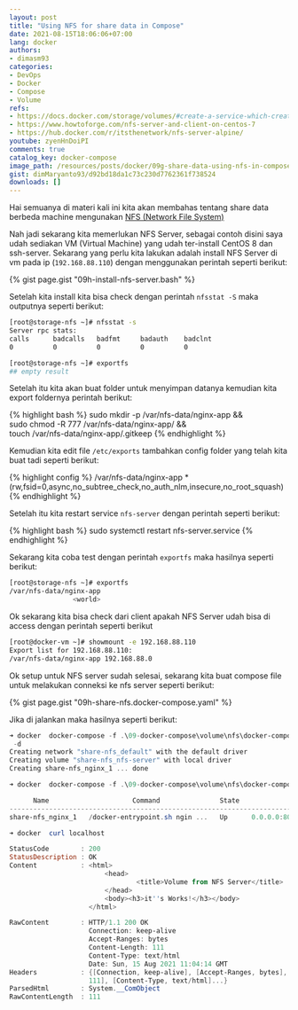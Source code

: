 ```yaml
---
layout: post
title: "Using NFS for share data in Compose"
date: 2021-08-15T18:06:06+07:00
lang: docker
authors:
- dimasm93
categories:
- DevOps
- Docker
- Compose
- Volume
refs: 
- https://docs.docker.com/storage/volumes/#create-a-service-which-creates-an-nfs-volume
- https://www.howtoforge.com/nfs-server-and-client-on-centos-7
- https://hub.docker.com/r/itsthenetwork/nfs-server-alpine/
youtube: zyenHnDoiPI
comments: true
catalog_key: docker-compose
image_path: /resources/posts/docker/09g-share-data-using-nfs-in-compose
gist: dimMaryanto93/d92bd18da1c73c230d7762361f738524
downloads: []
---
```


Hai semuanya di materi kali ini kita akan membahas tentang share data berbeda machine mengunakan [NFS (Network File System)](https://en.wikipedia.org/wiki/Network_File_System)

Nah jadi sekarang kita memerlukan NFS Server, sebagai contoh disini saya udah sediakan VM (Virtual Machine) yang udah ter-install CentOS 8 dan ssh-server. Sekarang yang perlu kita lakukan adalah install NFS Server di vm pada ip (`192.168.88.110`) dengan menggunakan perintah seperti berikut: 

{% gist page.gist "09h-install-nfs-server.bash" %}

Setelah kita install kita bisa check dengan perintah `nfsstat -S` maka outputnya seperti berikut:

```bash
[root@storage-nfs ~]# nfsstat -s
Server rpc stats:
calls      badcalls   badfmt     badauth    badclnt
0          0          0          0          0

[root@storage-nfs ~]# exportfs
## empty result
```

Setelah itu kita akan buat folder untuk menyimpan datanya kemudian kita export foldernya perintah berikut:

{% highlight bash %}
sudo mkdir -p /var/nfs-data/nginx-app && \
sudo chmod -R 777 /var/nfs-data/nginx-app/ && \
touch /var/nfs-data/nginx-app/.gitkeep
{% endhighlight %}

Kemudian kita edit file `/etc/exports` tambahkan config folder yang telah kita buat tadi seperti berikut:

{% highlight config %}
/var/nfs-data/nginx-app *(rw,fsid=0,async,no_subtree_check,no_auth_nlm,insecure,no_root_squash)
{% endhighlight %}

Setelah itu kita restart service `nfs-server` dengan perintah seperti berikut:

{% highlight bash %}
sudo systemctl restart nfs-server.service
{% endhighlight %}

Sekarang kita coba test dengan perintah `exportfs` maka hasilnya seperti berikut:

```bash
[root@storage-nfs ~]# exportfs
/var/nfs-data/nginx-app
                <world>
```

Ok sekarang kita bisa check dari client apakah NFS Server udah bisa di access dengan perintah seperti berikut

```bash
[root@docker-vm ~]# showmount -e 192.168.88.110
Export list for 192.168.88.110:
/var/nfs-data/nginx-app 192.168.88.0
```

Ok setup untuk NFS server sudah selesai, sekarang kita buat compose file untuk melakukan conneksi ke nfs server seperti berikut:

{% gist page.gist "09h-share-nfs.docker-compose.yaml" %}

Jika di jalankan maka hasilnya seperti berikut:

```powershell
➜ docker  docker-compose -f .\09-docker-compose\volume\nfs\docker-compose.yaml -p share-nfs up
 -d
Creating network "share-nfs_default" with the default driver
Creating volume "share-nfs_nfs-server" with local driver
Creating share-nfs_nginx_1 ... done

➜ docker  docker-compose -f .\09-docker-compose\volume\nfs\docker-compose.yaml -p share-nfs ps

      Name                     Command               State                Ports
---------------------------------------------------------------------------------------------
share-nfs_nginx_1   /docker-entrypoint.sh ngin ...   Up      0.0.0.0:80->80/tcp,:::80->80/tcp

➜ docker  curl localhost

StatusCode        : 200
StatusDescription : OK
Content           : <html>
                        <head>
                                <title>Volume from NFS Server</title>
                        </head>
                        <body><h3>it''s Works!</h3></body>
                    </html>

RawContent        : HTTP/1.1 200 OK
                    Connection: keep-alive
                    Accept-Ranges: bytes
                    Content-Length: 111
                    Content-Type: text/html
                    Date: Sun, 15 Aug 2021 11:04:14 GMT
Headers           : {[Connection, keep-alive], [Accept-Ranges, bytes], [Content-Length,
                    111], [Content-Type, text/html]...}
ParsedHtml        : System.__ComObject
RawContentLength  : 111
```